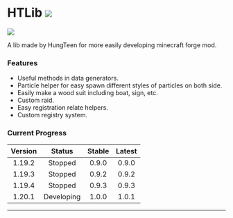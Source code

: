 # HTLib [![](https://cf.way2muchnoise.eu/full_794622_downloads.svg)](https://www.curseforge.com/minecraft/mc-mods/hungteens-lib)

[![](https://cf.way2muchnoise.eu/versions/794622.svg)](https://www.curseforge.com/minecraft/mc-mods/hungteens-lib)

A lib made by HungTeen for more easily developing minecraft forge mod.

### Features
* Useful methods in data generators.
* Particle helper for easy spawn different styles of particles on both side.
* Easily make a wood suit including boat, sign, etc.
* Custom raid.
* Easy registration relate helpers.
* Custom registry system.

### Current Progress

| Version |   Status   | Stable | Latest |
|:-------:|:----------:|:------:|:------:|
| 1.19.2  |  Stopped   | 0.9.0  | 0.9.0  |
| 1.19.3  |  Stopped   | 0.9.2  | 0.9.2  |
| 1.19.4  |  Stopped   | 0.9.3  | 0.9.3  |
| 1.20.1  | Developing | 1.0.0  | 1.0.1  |

---
